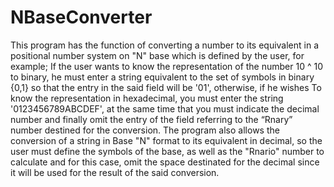 # NBaseConverter
This program has the function of converting a number to its equivalent in a positional number system on "N" base which is defined by the user, for example; If the user wants to know the representation of the number 10 ^ 10 to binary, he must enter a string equivalent to the set of symbols in binary {0,1} so that the entry in the said field will be '01', otherwise, if he wishes To know the representation in hexadecimal, you must enter the string '0123456789ABCDEF', at the same time that you must indicate the decimal number and finally omit the entry of the field referring to the “Rnary” number destined for the conversion. The program also allows the conversion of a string in Base "N" format to its equivalent in decimal, so the user must define the symbols of the base, as well as the "Rnario" number to calculate and for this case, omit the space destinated for the decimal since it will be used for the result of the said conversion.
